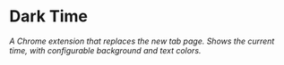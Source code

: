 # Dark Time

_A Chrome extension that replaces the new tab page. Shows the current time, with configurable background and text colors._
